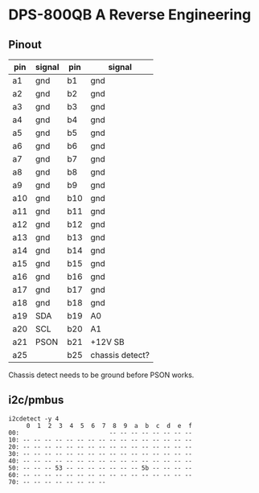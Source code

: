 # DPS-800QB A Reverse Engineering

## Pinout

| pin | signal | pin | signal          |
|-----|--------|-----|-----------------|
| a1  | gnd    | b1  | gnd             |
| a2  | gnd    | b2  | gnd             |
| a3  | gnd    | b3  | gnd             |
| a4  | gnd    | b4  | gnd             | 
| a5  | gnd    | b5  | gnd             |
| a6  | gnd    | b6  | gnd             |
| a7  | gnd    | b7  | gnd             |
| a8  | gnd    | b8  | gnd             |
| a9  | gnd    | b9  | gnd             |
| a10 | gnd    | b10 | gnd             |
| a11 | gnd    | b11 | gnd             |
| a12 | gnd    | b12 | gnd             |
| a13 | gnd    | b13 | gnd             | 
| a14 | gnd    | b14 | gnd             |
| a15 | gnd    | b15 | gnd             |
| a16 | gnd    | b16 | gnd             |
| a17 | gnd    | b17 | gnd             |
| a18 | gnd    | b18 | gnd             |
| a19 | SDA    | b19 | A0              |
| a20 | SCL    | b20 | A1              |
| a21 | PSON   | b21 | +12V SB         | 
| a25 |        | b25 | chassis detect? |

Chassis detect needs to be ground before
PSON works.

## i2c/pmbus

```
i2cdetect -y 4
     0  1  2  3  4  5  6  7  8  9  a  b  c  d  e  f
00:                         -- -- -- -- -- -- -- -- 
10: -- -- -- -- -- -- -- -- -- -- -- -- -- -- -- -- 
20: -- -- -- -- -- -- -- -- -- -- -- -- -- -- -- -- 
30: -- -- -- -- -- -- -- -- -- -- -- -- -- -- -- -- 
40: -- -- -- -- -- -- -- -- -- -- -- -- -- -- -- -- 
50: -- -- -- 53 -- -- -- -- -- -- -- 5b -- -- -- -- 
60: -- -- -- -- -- -- -- -- -- -- -- -- -- -- -- -- 
70: -- -- -- -- -- -- -- --
```
